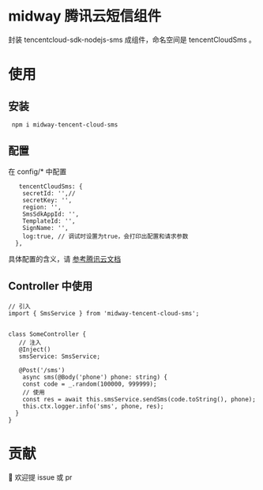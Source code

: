 # midway 腾讯云短信组件

封装 tencentcloud-sdk-nodejs-sms 成组件，命名空间是 tencentCloudSms 。

# 使用

## 安装

```
 npm i midway-tencent-cloud-sms

```

## 配置

在 config/\* 中配置

```
   tencentCloudSms: {
    secretId: '',//
    secretKey: '',
    region: '',
    SmsSdkAppId: '',
    TemplateId: '',
    SignName: '',
    log:true, // 调试时设置为true，会打印出配置和请求参数
  },
```

具体配置的含义，请
[参考腾讯云文档](https://cloud.tencent.com/document/product/382/43197)

## Controller 中使用

```
// 引入
import { SmsService } from 'midway-tencent-cloud-sms';


class SomeController {
   // 注入
   @Inject()
   smsService: SmsService;

   @Post('/sms')
    async sms(@Body('phone') phone: string) {
    const code = _.random(100000, 999999);
    // 使用
    const res = await this.smsService.sendSms(code.toString(), phone);
    this.ctx.logger.info('sms', phone, res);
  }
}

```

# 贡献

👏 欢迎提 issue 或 pr
